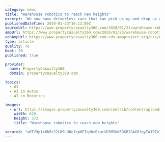 ```yaml
---
category: news
title: "Warehouse robotics to reach new heights"
excerpt: "We now have driverless cars that can pick us up and drop us at our destination ... The biggest challenge is the lack of awareness and a clear strategy and the dearth of data needed for main artificial intelligence (AI) and machine learning technology to work at their full potential. Systems that use AI need accurate data, or they could run ..."
publishedDateTime: 2020-01-23T10:13:00Z
sourceUrl: https://www.propertycasualty360.com/2020/01/23/warehouse-robotics-to-reach-new-heights/
ampUrl: https://www.propertycasualty360.com/2020/01/23/warehouse-robotics-to-reach-new-heights/?amp=1
cdnAmpUrl: https://www-propertycasualty360-com.cdn.ampproject.org/c/s/www.propertycasualty360.com/2020/01/23/warehouse-robotics-to-reach-new-heights/?amp=1
type: article
quality: 76
heat: 76
published: true

provider:
  name: PropertyCasualty360
  domain: propertycasualty360.com

topics:
  - AI
  - AI in Autos
  - AI in Robotics

images:
  - url: https://images.propertycasualty360.com/contrib/content/uploads/sites/414/2020/01/Warehouse-Robotics-Allied-Market-Research.jpg
    width: 620
    height: 372
    title: "Warehouse robotics to reach new heights"

secured: "uKTV9p1x6hBrJ2LH9L9Ue1cp0FIqUbcBcurVD3MSkd5OXB2GAGOfqyTA19ZvIbI098t3Tcv0DTb7Uwlh7M06eq7z7T7ikzyUhVYUbR3D3Y0z9V+5Yn8e5WR4JJAirNHe0k6jDX2jd0Bo6MLoMWduEslk9UFD+W0+XJfTxOSMjMkV873G5oJh8gUQy2yKvjZ+6V0pdH+1OBWoLOoxEwvuby2Sic2Vg/zVmAKtwsfyTZPn9+yzqGvTg+VP3lwiYOq6wsUEMWb1UZg3pgZifhPvbtZXuwh81+cfLzjVDp4xzXUiqD8IGbfBM5fl4odPEUWaQRgsYeaJK0ikTqFHwPirYywOGENHRQ52o/8noeDbnBIHDnQqi2AFP6cF8AE3Oaq0AJGhDRKMeanIMTXmqca4DFTEPlwRKovBbaYgVXnMfskQXyYyBqgOgrKW1pbEtfWl5PzmSebTwb2WY9J+5R56P5tzfVxlVNkDW0LTh6jaQkA=;8JFXH4S1If+MMUt5ncFKYg=="
---
```


